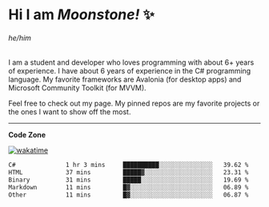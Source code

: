 
<!--
**MoonstoneStudios/MoonstoneStudios** is a ✨ _special_ ✨ repository because its `README.md` (this file) appears on your GitHub profile.

Here are some ideas to get you started:

- 🔭 I’m currently working on ...
- 🌱 I’m currently learning ...
- 👯 I’m looking to collaborate on ...
- 🤔 I’m looking for help with ...
- 💬 Ask me about ...
- 📫 How to reach me: ...
- 😄 Pronouns: ...
- ⚡ Fun fact: ...
-->

# Hi I am _Moonstone!_  ✨
###### he/him

I am a student and developer who loves programming with about 6+ years of experience. 
I have about 6 years of experience in the C# programming language. 
My favorite frameworks are Avalonia (for desktop apps) and Microsoft Community Toolkit (for MVVM).

Feel free to check out my page. My pinned repos are my favorite projects or the ones I want to show off the most. 

---

**Code Zone**


[![wakatime](https://wakatime.com/badge/user/35c755da-7226-42ef-89f9-892c03fbcf7e.svg?style=for-the-badge)](https://wakatime.com/@35c755da-7226-42ef-89f9-892c03fbcf7e)
<!--START_SECTION:waka-->

```txt
C#              1 hr 3 mins     ██████████░░░░░░░░░░░░░░░   39.62 %
HTML            37 mins         █████▓░░░░░░░░░░░░░░░░░░░   23.31 %
Binary          31 mins         █████░░░░░░░░░░░░░░░░░░░░   19.69 %
Markdown        11 mins         █▓░░░░░░░░░░░░░░░░░░░░░░░   06.89 %
Other           11 mins         █▓░░░░░░░░░░░░░░░░░░░░░░░   06.87 %
```

<!--END_SECTION:waka-->
